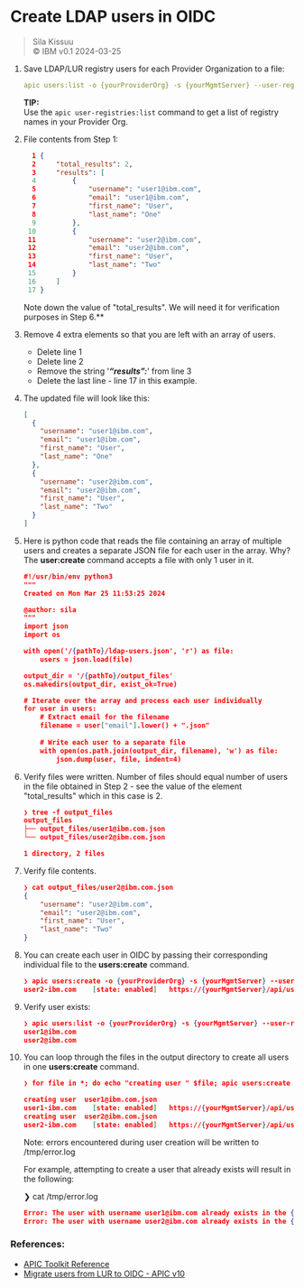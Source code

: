 # Create LDAP users in OIDC   
> Sila Kissuu  
>  &copy; IBM v0.1  2024-03-25   


1. Save LDAP/LUR registry users for each Provider Organization to a file:
    
    ```yaml
    apic users:list -o {yourProviderOrg} -s {yourMgmtServer} --user-registry {yourRegistry} --fields username,email,first_name,last_name --format json > ldap-users.json
    ```
    
    **TIP:**   
    Use the `apic user-registries:list` command to get a list of registry names in your Provider Org.

2. File contents from Step 1:
    
    ```json
      1 {
      2     "total_results": 2,
      3     "results": [
      4         {
      5             "username": "user1@ibm.com",
      6             "email": "user1@ibm.com",
      7             "first_name": "User",
      8             "last_name": "One"
      9         },
     10         {
     11             "username": "user2@ibm.com",
     12             "email": "user2@ibm.com",
     13             "first_name": "User",
     14             "last_name": "Two"
     15         }
     16     ]
     17 }
    ```
    Note down the value of "total_results". We will need it for verification purposes in Step 6.**
3. Remove 4 extra elements so that you are left with an array of users. 
    * Delete line 1 
    * Delete line 2 
    * Remove the string '_**“results”:**_' from line 3
    * Delete the last line - line 17 in this example.   


4. The updated file will look like this:
    
    ```json
    [
      {
        "username": "user1@ibm.com",
        "email": "user1@ibm.com",
        "first_name": "User",
        "last_name": "One"
      },
      {
        "username": "user2@ibm.com",
        "email": "user2@ibm.com",
        "first_name": "User",
        "last_name": "Two"
      }
    ]
    ```
    
5. Here is python code that reads the file containing an array of multiple users and creates a separate JSON file for each user in the array. Why? The **user:create** command accepts a file with only 1 user in it.
    
    ```json
    #!/usr/bin/env python3
    """
    Created on Mon Mar 25 11:53:25 2024
    
    @author: sila
    """
    import json
    import os
    
    with open('/{pathTo}/ldap-users.json', 'r') as file:
        users = json.load(file)
    
    output_dir = '/{pathTo}/output_files'    
    os.makedirs(output_dir, exist_ok=True)
    
    # Iterate over the array and process each user individually
    for user in users:
        # Extract email for the filename
        filename = user["email"].lower() + ".json"
        
        # Write each user to a separate file
        with open(os.path.join(output_dir, filename), 'w') as file:
            json.dump(user, file, indent=4)
    ```
    
6. Verify files were written. Number of files should equal number of users in the file obtained in Step 2 - see the value of the element "total_results" which in this case is 2.
    
    ```json
    ❯ tree -f output_files
    output_files
    ├── output_files/user1@ibm.com.json
    └── output_files/user2@ibm.com.json

    1 directory, 2 files
    ```
    
7. Verify file contents.
    
    ```json
    ❯ cat output_files/user2@ibm.com.json
    {
        "username": "user2@ibm.com",
        "email": "user2@ibm.com",
        "first_name": "User",
        "last_name": "Two"
    }
    ```
    
8. You can create each user in OIDC by passing their corresponding individual file to the **users:create** command.
    
    ```json
    ❯ apic users:create -o {yourProviderOrg} -s {yourMgmtServer} --user-registry {yourOIDCRegistry} output_files/user2@ibm.com.json
    user2-ibm.com    [state: enabled]   https://{yourMgmtServer}/api/user-registries/86441fe3-dfed-4fe6-99ef-6153b0d14afe/7311fdd9-8cee-4a34-8fdc-398ae61f9426/users/91e3a911-e687-4ae6-8867-0b31cbb85d04
    ```
    
9. Verify user exists:
    ```json
    ❯ apic users:list -o {yourProviderOrg} -s {yourMgmtServer} --user-registry {yourOIDCRegistry} | cut -d' ' -f1 | sed 's/-/@/'
    user1@ibm.com
    user2@ibm.com
    ```

10. You can loop through the files in the output directory to create all users in one **users:create** command.
    ```json
    ❯ for file in *; do echo "creating user " $file; apic users:create -o {yourProviderOrg} -s {yourMgmtServer} --user-registry {yourOIDCRegistry}$file; done 2>/tmp/error.log
    
    creating user  user1@ibm.com.json
    user1-ibm.com    [state: enabled]   https://{yourMgmtServer}/api/user-registries/86441fe3-dfed-4fe6-99ef-6153b0d14afe/7311fdd9-8cee-4a34-8fdc-398ae61f9426/users/00942444-66cd-463d-9a49-44c3223f426e
    creating user  user2@ibm.com.json
    user2-ibm.com    [state: enabled]   https://{yourMgmtServer}/api/user-registries/86441fe3-dfed-4fe6-99ef-6153b0d14afe/7311fdd9-8cee-4a34-8fdc-398ae61f9426/users/a0cb650a-d5b3-4929-8971-77606f9f90e3
    ```

    Note: errors encountered during user creation will be written to /tmp/error.log

    For example, attempting to create a user that already exists will result in the following:
    
    ❯ cat /tmp/error.log
    ```json
    Error: The user with username user1@ibm.com already exists in the {yourOIDCRegistry} identity provider.
    Error: The user with username user2@ibm.com already exists in the {yourOIDCRegistry} identity provider.
    ```


### References:
- [APIC Toolkit Reference](https://www.ibm.com/docs/en/api-connect/10.0.5.x_lts?topic=information-toolkit-command-line-tool-reference)
- [Migrate users from LUR to OIDC - APIC v10](https://community.ibm.com/community/user/integration/discussion/migrate-users-from-lur-to-oidc-apic-v10) 